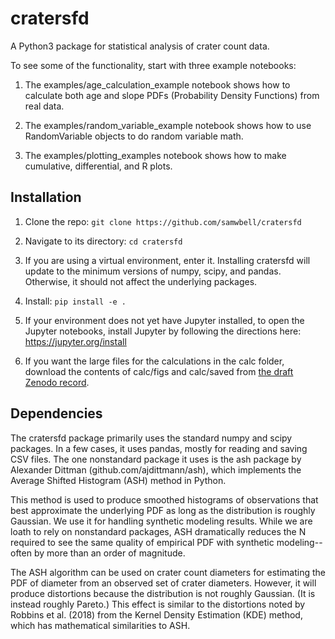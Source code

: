# cratersfd
A Python3 package for statistical analysis of crater count data.

To see some of the functionality, start with three example notebooks:

1) The examples/age_calculation_example notebook shows how to calculate both age and slope PDFs (Probability Density Functions) from real data.

2) The examples/random_variable_example notebook shows how to use RandomVariable objects to do random variable math.

3) The examples/plotting_examples notebook shows how to make cumulative, differential, and R plots.

## Installation
1) Clone the repo:
`git clone https://github.com/samwbell/cratersfd`

2) Navigate to its directory:
`cd cratersfd`

3) If you are using a virtual environment, enter it.  Installing cratersfd will update to the minimum versions of numpy, scipy, and pandas.  Otherwise, it should not affect the underlying packages.

4) Install:
`pip install -e .`

5) If your environment does not yet have Jupyter installed, to open the Jupyter notebooks, install Jupyter by following the directions here: https://jupyter.org/install

6) If you want the large files for the calculations in the calc folder, download the contents of calc/figs and calc/saved from [the draft Zenodo record](https://zenodo.org/records/13917307?preview=1&token=eyJhbGciOiJIUzUxMiJ9.eyJpZCI6ImViNWVmYjM0LTdkZTctNDczMC1iYjY2LTlhNjYzODcxYzhkYiIsImRhdGEiOnt9LCJyYW5kb20iOiJhMWQ2YjgwNjMxM2RlOTMwOWEyZjA5ZjJlMzkzZDYwYyJ9.vr01Yxztc8haK-hcSkeJ1pzCK8ujAzZX3A_i8x2oU-mFYDygjUpsVbMWML4aepRRCxufn2sOnvf5QtxcVxUHQQ).

## Dependencies
The cratersfd package primarily uses the standard numpy and scipy packages.  In a few cases, it uses pandas, mostly for reading and saving CSV files.  The one nonstandard package it uses is the ash package by Alexander Dittman (github.com/ajdittmann/ash), which implements the Average Shifted Histogram (ASH) method in Python.  

This method is used to produce smoothed histograms of observations that best approximate the underlying PDF as long as the distribution is roughly Gaussian.  We use it for handling synthetic modeling results.  While we are loath to rely on nonstandard packages, ASH dramatically reduces the N required to see the same quality of empirical PDF with synthetic modeling--often by more than an order of magnitude.

The ASH algorithm can be used on crater count diameters for estimating the PDF of diameter from an observed set of crater diameters.  However, it will produce distortions because the distribution is not roughly Gaussian.  (It is instead roughly Pareto.)  This effect is similar to the distortions noted by Robbins et al. (2018) from the Kernel Density Estimation (KDE) method, which has mathematical similarities to ASH.


